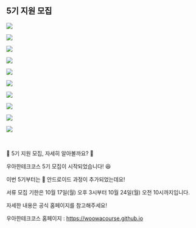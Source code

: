 ## 5기 지원 모집 

![](001.png)

![](002.png)

![](003.png)

![](004.png)

![](005.png)

![](006.png)

![](007.png)

![](008.png)

![](009.png)

![](010.png)


<br>

📄 5기 지원 모집, 자세히 알아볼까요? 🧐   
  
우아한테크코스 5기 모집이 시작되었습니다! 😆   

이번 5기부터는 📱 안드로이드 과정이 추가되었는데요!  

서류 모집 기한은 10월 17일(월) 오후 3시부터 10월 24일(월) 오전 10시까지입니다.   

자세한 내용은 공식 홈페이지를 참고해주세요!  

우아한테크코스 홈페이지 : https://woowacourse.github.io
